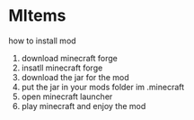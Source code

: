 # MItems

how to install mod

1. download minecraft forge
2. insatll minecraft forge
3. download the jar for the mod
4. put the jar in your mods folder im .minecraft 
5. open minecraft launcher
6. play minecraft and enjoy the mod
